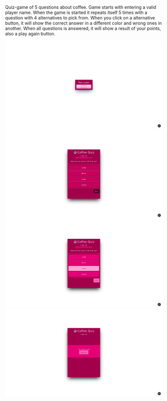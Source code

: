 Quiz-game of 5 questions about coffee.
Game starts with entering a valid player name.
When the game is started it repeats itself 5 times with a question with 4 alternatives to pick from.
When you click on a alternative button, it will show the correct answer in a different color and wrong ones in another.
When all questions is answered, it will show a result of your points, also a play again button.

![Quiz Screenshot 1](public/ss-1.png?raw=true)
![Quiz Screenshot 2](public/ss-2.png?raw=true)
![Quiz Screenshot 3](public/ss-3.png?raw=true)
![Quiz Screenshot 4](public/ss-4.png?raw=true)
